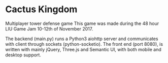 # Cactus Kingdom
Multiplayer tower defense game
This game was made during the 48 hour LIU Game Jam 10-12th of November 2017.

The backend (main.py) runs a Python3 aiohttp server and communicates with client through sockets (python-socketio). 
The front end (port 8080), is written with mainly jQuery, Three.js and Semantic UI, with both mobile and desktop support.
